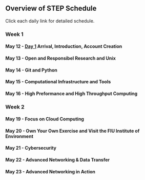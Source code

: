 ## Overview of STEP Schedule 

Click each daily link for detailed schedule.

### Week 1

#### May 12 - [Day 1](https://github.com/access-ci-org/Operations-STEP-2025/blob/main/May12.md) Arrival, Introduction, Account Creation
#### May 13 - Open and Responsibel Research and Unix
#### May 14 - Git and Python
#### May 15 - Computational Infrastructure and Tools
#### May 16 - High Preformance and High Throughput Computing

### Week 2

#### May 19 - Focus on Cloud Computing
#### May 20 - Own Your Own Exercise and Visit the FIU Institute of Environment
#### May 21 - Cybersecurity
#### May 22 - Advanced Networking & Data Transfer
#### May 23 - Advanced Networking in Action

